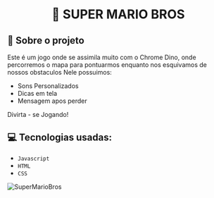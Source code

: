 <h1 align="center">
  🍄 SUPER MARIO BROS
</h1>


## 🧱 Sobre o projeto

Este é um jogo onde se assimila muito com o Chrome Dino, onde percorremos o mapa para pontuarmos enquanto nos esquivamos de nossos obstaculos
Nele possuimos:

- Sons Personalizados
- Dicas em tela
- Mensagem apos perder

Divirta - se Jogando!

## :computer: Tecnologias usadas:

- `Javascript`
- `HTML`
- `CSS`

![SuperMarioBros](https://github.com/user-attachments/assets/26131767-6741-4c12-8ece-dbd46216961b)

